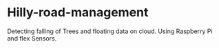 # Hilly-road-management
Detecting falling of Trees and floating data on cloud. Using Raspberry Pi and flex Sensors.
